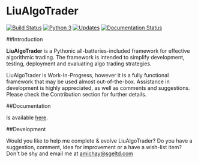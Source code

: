 # LiuAlgoTrader
[![Build Status](https://travis-ci.com/amor71/LiuAlgoTrader.svg?branch=master)](https://travis-ci.com/amor71/LiuAlgoTrader)
[![Python 3](https://pyup.io/repos/github/amor71/LiuAlgoTrader/python-3-shield.svg)](https://pyup.io/repos/github/amor71/LiuAlgoTrader/)
[![Updates](https://pyup.io/repos/github/amor71/LiuAlgoTrader/shield.svg)](https://pyup.io/repos/github/amor71/LiuAlgoTrader/)
[![Documentation Status](https://readthedocs.org/projects/liualgotrader/badge/?version=latest)](https://liualgotrader.readthedocs.io/en/latest/?badge=latest)

##Introduction

**LiuAlgoTrader** is a Pythonic all-batteries-included framework
for effective algorithmic trading. The framework is
intended to simplify development, testing,
deployment and evaluating algo trading strategies.

LiuAlgoTrader is Work-In-Progress, however it is a fully
functional framework that may be used almost out-of-the-box.
Assistance in development is highly appreciated,
as well as comments and suggestions. Please check the
Contribution section for further details.

##Documentation

Is available [here](https://https://liualgotrader.readthedocs.io/en/latest/).

##Development

Would you like to help me complete & evolve LiuAlgoTrader? 
Do you have a suggestion, comment, idea for improvement or 
a have a wish-list item? Don't be shy and email me at 
amichay@sgeltd.com